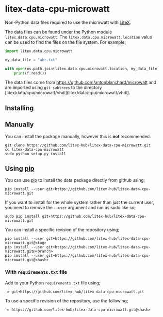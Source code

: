 # litex-data-cpu-microwatt

Non-Python data files required to use the microwatt with
[LiteX](https://github.com/enjoy-digital/litex.git).

The data files can be found under the Python module `litex.data.cpu.microwatt`. The
`litex.data.cpu.microwatt.location` value can be used to find the files on the file system.
For example;

```python
import litex.data.cpu.microwatt

my_data_file = "abc.txt"

with open(os.path.join(litex.data.cpu.microwatt.location, my_data_file)) as f:
    print(f.read())
```

The data files come from https://github.com/antonblanchard/microwatt
and are imported using `git subtrees` to the directory
[litex/data/cpu/microwatt/vhdl](litex/data/cpu/microwatt/vhdl].

## Installing

## Manually

You can install the package manually, however this is **not** recommended.

```
git clone https://github.com/litex-hub/litex-data-cpu-microwatt.git
cd litex-data-cpu-microwatt
sudo python setup.py install
```

## Using [pip](https://pip.pypa.io/)

You can use [pip](https://pip.pypa.io/) to install the data package directly
from github using;

```
pip install --user git+https://github.com/litex-hub/litex-data-cpu-microwatt.git
```

If you want to install for the whole system rather than just the current user,
you need to remove the `--user` argument and run as sudo like so;

```
sudo pip install git+https://github.com/litex-hub/litex-data-cpu-microwatt.git
```

You can install a specific revision of the repository using;
```
pip install --user git+https://github.com/litex-hub/litex-data-cpu-microwatt.git@<tag>
pip install --user git+https://github.com/litex-hub/litex-data-cpu-microwatt.git@<branch>
pip install --user git+https://github.com/litex-hub/litex-data-cpu-microwatt.git@<hash>
```

### With `requirements.txt` file

Add to your Python `requirements.txt` file using;
```
-e git+https://github.com/litex-hub/litex-data-cpu-microwatt.git
```

To use a specific revision of the repository, use the following;
```
-e https://github.com/litex-hub/litex-data-cpu-microwatt.git@<hash>
```